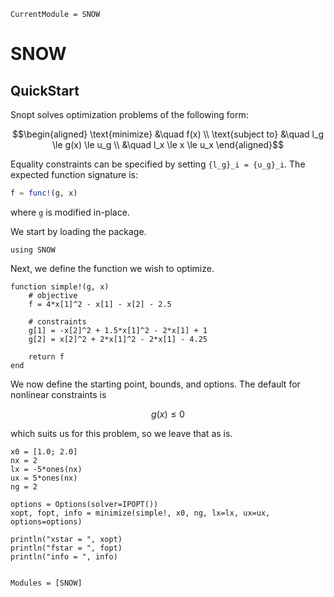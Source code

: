 ```@meta
CurrentModule = SNOW
```

# SNOW

## QuickStart

Snopt solves optimization problems of the following form:
```math
\begin{aligned}
\text{minimize} &\quad  f(x)  \\
\text{subject to} &\quad  l_g \le g(x) \le u_g  \\
    &\quad l_x \le x \le u_x
\end{aligned}
```
Equality constraints can be specified by setting ``{l_g}_i = {u_g}_i``.  The expected function signature is:
```julia
f = func!(g, x)
```
where `g` is modified in-place.

We start by loading the package.

```@example opt1
using SNOW
```

Next, we define the function we wish to optimize.  

```@example opt1
function simple!(g, x)
    # objective
    f = 4*x[1]^2 - x[1] - x[2] - 2.5
    
    # constraints
    g[1] = -x[2]^2 + 1.5*x[1]^2 - 2*x[1] + 1
    g[2] = x[2]^2 + 2*x[1]^2 - 2*x[1] - 4.25

    return f
end
```

We now define the starting point, bounds, and options.  The default for nonlinear constraints is
```math
g(x) \le 0
```
which suits us for this problem, so we leave that as is.
```@example opt1
x0 = [1.0; 2.0]
nx = 2
lx = -5*ones(nx)
ux = 5*ones(nx)
ng = 2

options = Options(solver=IPOPT())
xopt, fopt, info = minimize(simple!, x0, ng, lx=lx, ux=ux, options=options)

println("xstar = ", xopt)
println("fstar = ", fopt)
println("info = ", info)
```


```@index
```

```@autodocs
Modules = [SNOW]
```
